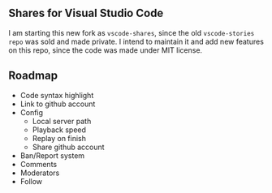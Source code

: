 ## Shares for Visual Studio Code

I am starting this new fork as `vscode-shares`, since the old `vscode-stories repo` was sold and made private. I intend to maintain it and add new features on this repo, since the code was made under MIT license.


## Roadmap

- Code syntax highlight
- Link to github account
- Config
    - Local server path
    - Playback speed
    - Replay on finish
    - Share github account
- Ban/Report system
- Comments
- Moderators
- Follow